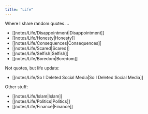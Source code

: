 ```yaml
---
title: "Life"
---
```

Where I share random quotes ...  
- [[notes/Life/Disappointment|Disappointment]]
- [[notes/Life/Honesty|Honesty]]
- [[notes/Life/Consequences|Consequences]]
- [[notes/Life/Scared|Scared]]  
- [[notes/Life/Selfish|Selfish]]
- [[notes/Life/Boredom|Boredom]]

Not quotes, but life update:  
- [[notes/Life/So I Deleted Social Media|So I Deleted Social Media]]

Other stuff:
- [[notes/Life/Islam|Islam]]
- [[notes/Life/Politics|Politics]]
- [[notes/Life/Finance|Finance]]

